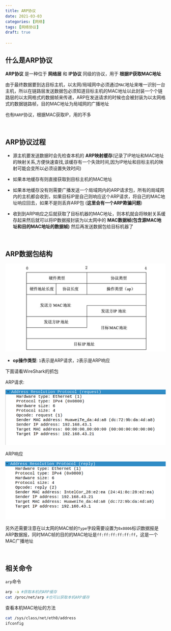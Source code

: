 ```yaml
---
title: ARP协议
date: 2021-03-03
categories: [网络]
tags: [网络协议]
draft: true

---
```


## 什么是ARP协议

**ARP协议** 是一种位于 **网络层** 和 **IP协议** 同级的协议，用于 **根据IP获取MAC地址** 

由于最终数据要到达目标主机，以太网/局域网中必须通过`MAC`地址来唯一识别一台主机，所以在链路层发送数据包必须知道目标主机的MAC地址以此封装一个个链路层的以太网格式的数据帧来传递，ARP在发送请求的时候也会被封装为以太网格式的数据链路帧，目的MAC地址为局域网的广播地址

也有`RARP`协议，根据MAC获取IP，用的不多

​    

## ARP协议过程

- 源主机要发送数据时会先检查本机的 **ARP映射缓存**(记录了IP地址和MAC地址的映射关系,方便快速查找,该缓存有一个失效时间,因为IP地址和目标主机的映射可能会变所以必须设置失效时间)

- 如果本地缓存有则直接获取到目标主机的MAC地址
- 如果本地缓存没有则需要广播发送一个局域网内的ARP请求包，所有的局域网内的主机都会收到，如果目标IP是自己则响应这个ARP请求，将自己的MAC地址响应回去，如果不是则丢弃ARP包 (**这里会有一个ARP欺骗问题**)
- 收到到ARP响应之后就获取了目标机器的MAC地址，则本机就会将映射关系缓存起来然后就可以将IP数据报封装为以太网中的 **MAC数据帧(包含源MAC地址和目的MAC地址的数据帧)**  然后再发送数据包给目标机器了

​    

## ARP数据包结构

![](https://raw.githubusercontent.com/biningo/cdn/master/img1/arp.png)

- **op操作类型**: `1`表示是ARP请求，`2`表示是ARP响应

下面请看WireShark的抓包

ARP请求:

![](https://raw.githubusercontent.com/biningo/cdn/master/img1/arp2.png)

ARP响应

![](https://raw.githubusercontent.com/biningo/cdn/master/img1/arp3.png)

另外还需要注意在以太网的MAC帧的`Type`字段需要设置为`0x0806`标识数据报是ARP数据报，同时MAC帧的目的的MAC地址是`ff:ff:ff:ff:ff:ff`，这是一个MAC广播地址

​    

## 相关命令

`arp`命令

```bash
arp -a #获取本机的ARP缓存
cat /proc/net/arp #也可以获取本机ARP缓存
```

查看本机MAC地址的方法

```bash
cat /sys/class/net/eth0/address
ifconfig
```

​    

